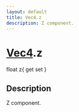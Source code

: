 ```yaml
---
layout: default
title: Vec4.z
description: Z component.
---
```

# [Vec4]({{site.url}}/Pages/StereoKit/Vec4.html).z

<div class='signature' markdown='1'>
float z{ get set }
</div>

## Description
Z component.

